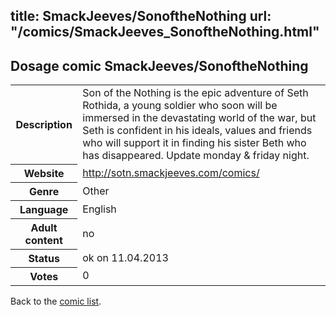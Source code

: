 title: SmackJeeves/SonoftheNothing
url: "/comics/SmackJeeves_SonoftheNothing.html"
---
Dosage comic SmackJeeves/SonoftheNothing
-----------------------------------------

<table class="comicinfo">
<tr>
<th>Description</th><td>Son of the Nothing is the epic adventure of Seth Rothida, a young soldier who soon will be immersed in the devastating world of the war, but Seth is confident in his ideals, values ​​and friends who will support it in finding his sister Beth who has disappeared. Update monday &amp; friday night.</td>
</tr>
<tr>
<th>Website</th><td><a href="http://sotn.smackjeeves.com/comics/">http://sotn.smackjeeves.com/comics/</a></td>
</tr>
<tr>
<th>Genre</th><td>Other</td>
</tr>
<tr>
<th>Language</th><td>English</td>
</tr>
<tr>
<th>Adult content</th><td>no</td>
</tr>
<tr>
<th>Status</th><td>ok on 11.04.2013</td>
</tr>
<tr>
<th>Votes</th><td>0</div></td>
</tr>
</table>

Back to the [comic list](../comic-index.html).
